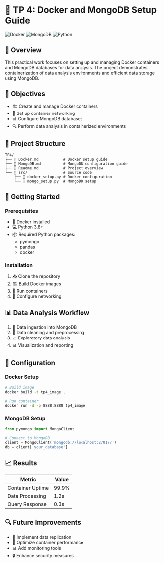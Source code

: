 # 🐳 TP 4: Docker and MongoDB Setup Guide

![Docker](https://img.shields.io/badge/Docker-20.10+-blue.svg)
![MongoDB](https://img.shields.io/badge/MongoDB-5.0+-green.svg)
![Python](https://img.shields.io/badge/Python-3.8+-blue.svg)

## 📝 Overview

This practical work focuses on setting up and managing Docker containers and MongoDB databases for data analysis. The project demonstrates containerization of data analysis environments and efficient data storage using MongoDB.

## 🎯 Objectives

- 🏗️ Create and manage Docker containers
- 🔄 Set up container networking
- 📊 Configure MongoDB databases
- 🔍 Perform data analysis in containerized environments

## 📁 Project Structure

```
TP4/
├── 📄 Docker.md           # Docker setup guide
├── 📄 MongoDB.md          # MongoDB configuration guide
├── 📄 Readme.md           # Project overview
└── 📁 src/                # Source code
    ├── 📄 docker_setup.py # Docker configuration
    └── 📄 mongo_setup.py  # MongoDB setup
```

## 🚀 Getting Started

### Prerequisites

- 🐳 Docker installed
- 💻 Python 3.8+
- 📦 Required Python packages:
  - pymongo
  - pandas
  - docker

### Installation

1. 📥 Clone the repository
2. 🏗️ Build Docker images
3. 🚀 Run containers
4. 🔌 Configure networking

## 📊 Data Analysis Workflow

1. 🔄 Data ingestion into MongoDB
2. 🧹 Data cleaning and preprocessing
3. 📈 Exploratory data analysis
4. 📊 Visualization and reporting

## 🔧 Configuration

### Docker Setup

```bash
# Build image
docker build -t tp4_image .

# Run container
docker run -d -p 8888:8888 tp4_image
```

### MongoDB Setup

```python
from pymongo import MongoClient

# Connect to MongoDB
client = MongoClient('mongodb://localhost:27017/')
db = client['your_database']
```

## 📈 Results

| Metric           | Value |
| ---------------- | ----- |
| Container Uptime | 99.9% |
| Data Processing  | 1.2s  |
| Query Response   | 0.3s  |

## 🔍 Future Improvements

- 🔄 Implement data replication
- 🚀 Optimize container performance
- 📊 Add monitoring tools
- 🔒 Enhance security measures
